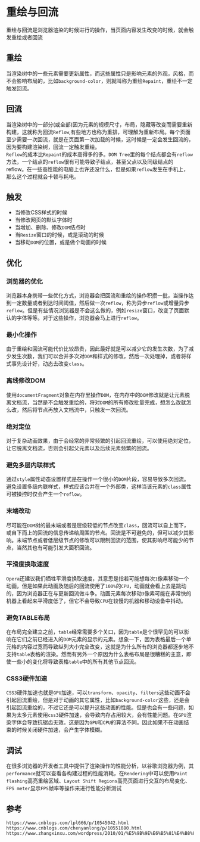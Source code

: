 # 重绘与回流

重绘与回流是浏览器渲染的时候进行的操作，当页面内容发生改变的时候，就会触发重绘或者回流

## 重绘
当渲染树中的一些元素需要更新属性，而这些属性只是影响元素的外观，风格，而不会影响布局的，比如`background-color`，则就叫称为重绘`Repaint`，重绘不一定触发回流。

## 回流
当渲染树中的一部分(或全部)因为元素的规模尺寸，布局，隐藏等改变而需要重新构建，这就称为回流`Reflow`,有些地方也称为重排，可理解为重新布局。每个页面至少需要一次回流，就是在页面第一次加载的时候，这时候是一定会发生回流的，因为要构建渲染树，回流一定触发重绘。  
`Reflow`的成本比`Repaint`的成本高得多的多。`DOM Tree`里的每个结点都会有`reflow`方法，一个结点的`reflow`很有可能导致子结点，甚至父点以及同级结点的reflow。在一些高性能的电脑上也许还没什么，但是如果`reflow`发生在手机上，那么这个过程就会卡顿与耗电。 

## 触发
* 当修改CSS样式的时候
* 当修改网页的默认字体时
* 当增加、删除、修改`DOM`结点时
* 当`Resize`窗口的时候，或是滚动的时候
* 当移动`DOM`的位置，或是做个动画的时候

## 优化

### 浏览器的优化
浏览器本身携带一些优化方式，浏览器会把回流和重绘的操作积攒一批，当操作达到一定数量或者到达时间阈值，然后做一次`reflow`，称为异步`reflow`或增量异步`reflow`。但是有些情况浏览器是不会这么做的，例如`resize`窗口，改变了页面默认的字体等等。对于这些操作，浏览器会马上进行`reflow`。

### 最小化操作
由于重绘和回流可能代价比较昂贵，因此最好就是可以减少它的发生次数，为了减少发生次数，我们可以合并多次对`DOM`和样式的修改，然后一次处理掉，或者将样式事先设计好，动态去改变`class`。

### 离线修改DOM
使用`documentFragment`对象在内存里操作`DOM`，在内存中的`DOM`修改就是让元素脱离文档流，当然是不会触发重绘的，将对`DOM`的所有修改批量完成，想怎么改就怎么改，然后将节点再放入文档流中，只触发一次回流。

### 绝对定位
对于复杂动画效果，由于会经常的非常频繁的引起回流重绘，可以使用绝对定位，让它脱离文档流，否则会引起父元素以及后续元素频繁的回流。

### 避免多层内联样式
通过`style`属性动态设置样式是在操作一个很小的`DOM`片段，容易导致多次回流。避免设置多级内联样式，样式应该合并在一个外部类，这样当该元素的`class`属性可被操控时仅会产生一个`reflow`。

### 末端改动
尽可能在`DOM`树的最末端或者是层级较低的节点改变`class`，回流可以自上而下，或自下而上的回流的信息传递给周围的节点。回流是不可避免的，但可以减少其影响。末端节点或者低层级节点的修改可以限制回流的范围，使其影响尽可能少的节点，当然其也有可能引发大面积回流。

### 平滑度换取速度
`Opera`还建议我们牺牲平滑度换取速度，其意思是指若可能想每次`1`像素移动一个动画，但是如果此动画及随后的回流使用了`100%`的`CPU`，动画就会看上去是跳动的，因为浏览器正在与更新回流做斗争。动画元素每次移动`3`像素可能在非常快的机器上看起来平滑度低了，但它不会导致`CPU`在较慢的机器和移动设备中抖动。

### 避免TABLE布局
在布局完全建立之前，`table`经常需要多个关口，因为`table`是个很罕见的可以影响在它们之前已经进入的`DOM`元素的显示的元素。想象一下，因为表格最后一个单元格的内容过宽而导致纵列大小完全改变，这就是为什么所有的浏览器都逐步地不支持`table`表格的渲染。然而有另外一个原因为什么表格布局是很糟糕的主意，即使一些小的变化将导致表格`table`中的所有其他节点回流。

### CSS3硬件加速
`CSS3`硬件加速也就是`GPU`加速，可以`transform`、`opacity`、`filters`这些动画不会引起回流重绘，但是对于动画的其它属性，比如`background-color`这些，还是会引起回流重绘的，不过它还是可以提升这些动画的性能。但是也会有一些问题，如果为太多元素使用`css3`硬件加速，会导致内存占用较大，会有性能问题。在`GPU`渲染字体会导致抗锯齿无效。这是因为`GPU`和`CPU`的算法不同。因此如果不在动画结束的时候关闭硬件加速，会产生字体模糊。

## 调试
在很多浏览器的开发者工具中提供了渲染操作的性能分析，以谷歌浏览器为例，其`performance`就可以查看各构建过程的性能消耗，在`Rendering`中可以使用`Paint flashing`高亮重绘区域、`Layout Shift Regions`高亮页面进行交互的布局变化、`FPS meter`显示`FPS`帧率等操作来进行性能分析测试

## 参考

```
https://www.cnblogs.com/lpl666/p/10545042.html
https://www.cnblogs.com/chenyanlong/p/10551080.html
https://www.zhangxinxu.com/wordpress/2010/01/%E5%9B%9E%E6%B5%81%E4%B8%8E%E9%87%8D%E7%BB%98%EF%BC%9Acss%E6%80%A7%E8%83%BD%E8%AE%A9javascript%E5%8F%98%E6%85%A2%EF%BC%9F/
```
